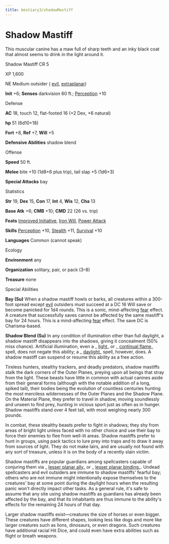 ```yaml
---
title: bestiary3/shadowMastiff
---
```

# Shadow Mastiff

This muscular canine has a maw full of sharp teeth and an inky black coat that almost seems to drink in the light around it.

Shadow Mastiff CR 5

XP 1,600

NE Medium outsider ( [evil](monsters/creatureTypes.md#_evil-subtype), [extraplanar](monsters/creatureTypes.md#_extraplanar-subtype))

**Init** +6; **Senses** darkvision 60 ft.; [Perception](skills/perception.md#_perception) +10

Defense

**AC** 18, touch 12, flat-footed 16 (+2 Dex, +6 natural)

**hp** 51 (6d10+18)

**Fort** +8, **Ref** +7, **Will** +5

**Defensive Abilities** shadow blend

Offense

**Speed** 50 ft.

**Melee** bite +10 (1d8+6 plus trip), tail slap +5 (1d6+3)

**Special Attacks** bay

Statistics

**Str** 19, **Dex** 15, **Con** 17, **Int** 4, **Wis** 12, **Cha** 13

**Base Atk** +6; **CMB** +10; **CMD** 22 (26 vs. trip)

**Feats** [Improved Initiative](feats.md#_improved-initiative), [Iron Will](feats.md#_iron-will), [Power Attack](feats.md#_power-attack)

**Skills** [Perception](skills/perception.md#_perception) +10, [Stealth](skills/stealth.md#_stealth) +11, [Survival](skills/survival.md#_survival) +10

**Languages** Common (cannot speak)

Ecology

**Environment** any

**Organization** solitary, pair, or pack (3–8)

**Treasure** none

Special Abilities

**Bay (Su)** When a shadow mastiff howls or barks, all creatures within a 300-foot spread except [evil](monsters/creatureTypes.md#_evil-subtype) outsiders must succeed at a DC 16 Will save or become panicked for 1d4 rounds. This is a sonic, mind-affecting [fear](monsters/universalMonsterRules.md#_fear-(su-or-sp)) effect. A creature that successfully saves cannot be affected by the same mastiff's bay for 24 hours. This is a mind-affecting [fear](monsters/universalMonsterRules.md#_fear-(su-or-sp)) effect. The save DC is Charisma-based.

**Shadow Blend (Su)** In any condition of illumination other than full daylight, a shadow mastiff disappears into the shadows, giving it concealment (50% miss chance). Artificial illumination, even a _ [light](spells/light.md#_light)_ or _ [continual flame](spells/continualFlame.md#_continual-flame)_ spell, does not negate this ability; a _ [daylight](spells/daylight.md#_daylight)_ spell, however, does. A shadow mastiff can suspend or resume this ability as a free action.

Tireless hunters, stealthy trackers, and deadly predators, shadow mastiffs stalk the dark corners of the Outer Planes, preying upon all beings that stray from the light. These beasts have little in common with actual canines aside from their general forms (although with the notable addition of a long, spiked tail), their bodies being the evolution of countless centuries hunting the most merciless wildernesses of the Outer Planes and the Shadow Plane. On the Material Plane, they prefer to travel in shadow, moving soundlessly and unseen to find prey, hunting in vicious sport just as often as in hunger. Shadow mastiffs stand over 4 feet tall, with most weighing nearly 300 pounds.

In combat, these stealthy beasts prefer to fight in shadows; they shy from areas of bright light unless faced with no other choice and use their bay to force their enemies to flee from well-lit areas. Shadow mastiffs prefer to hunt in groups, using pack tactics to lure prey into traps and to draw it away from sources of light. They do not make lairs, and are usually not found with any sort of treasure, unless it is on the body of a recently slain victim.

Shadow mastiffs are popular guardians among spellcasters capable of conjuring them via _ [lesser planar ally](spells/planarAlly.md#_planar-ally-lesser)_ or _ [lesser planar binding](spells/planarBinding.md#_planar-binding-lesser)_. Undead spellcasters and evil outsiders are immune to shadow mastiffs' fearful bay; others who are not immune might intentionally expose themselves to the creatures' bay at some point during the daylight hours when the resulting panic won't directly impact other tasks. As a general rule, it's safe to assume that any site using shadow mastiffs as guardians has already been affected by the bay, and that its inhabitants are thus immune to the ability's effects for the remaining 24 hours of that day.

Larger shadow mastiffs exist—creatures the size of horses or even bigger. These creatures have different shapes, looking less like dogs and more like larger creatures such as lions, dinosaurs, or even dragons. Such creatures have additional racial Hit Dice, and could even have extra abilities such as flight or breath weapons.

